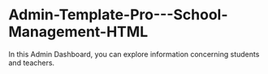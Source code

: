 # Admin-Template-Pro---School-Management-HTML
In this Admin Dashboard, you can explore information concerning students and teachers.
